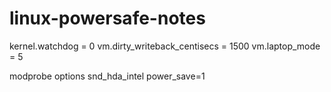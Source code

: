 linux-powersafe-notes
=====================

kernel.watchdog = 0
vm.dirty_writeback_centisecs = 1500
vm.laptop_mode = 5

modprobe
options snd_hda_intel power_save=1
